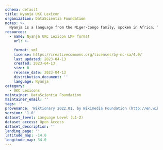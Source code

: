 ```yaml
---
schema: default
title: Nyanja UKC Lexicon
organization: DataScientia Foundation
notes: >-
  Nyanja is a language from the Niger-Congo family, spoken in Africa. The UKC Lexicon of Nyanja is represented as a lexico-semantic network. It consists of words, word senses, synsets, as well as sense-level and synset-level relationships.
resources:
  - name: Nyanja UKC Lexicon LMF format
    url: >-
      
    format: xml
    license: https://creativecommons.org/licenses/by-nc-sa/4.0/
    last_updated: 2023-04-13
    created: 2023-04-13
    size: 0
    release_date: 2023-04-13
    distribution_document: ''
    language: Nyanja
category:
  - UKC Lexicons
maintainer: DataScientia Foundation
maintainer_email: ''
tags: ''
provenance: 'Wiktionary 2022.01. by Wikimedia Foundation (http://en.wiktionary.org); CogNet 2.1 by Khuyagbaatar Batsuren, National University of Mongolia (http://cognet.ukc.disi.unitn.it); Princeton WordNet 2.1 by Princeton University (https://wordnet.princeton.edu)'
version: '1.0'
dataset_level: Language Level (L1-2)
dataset_access: Open Access
dataset_description: ''
landing_page: ''
latitude_map: -14.0
longitude_map: 34.0
---
```

